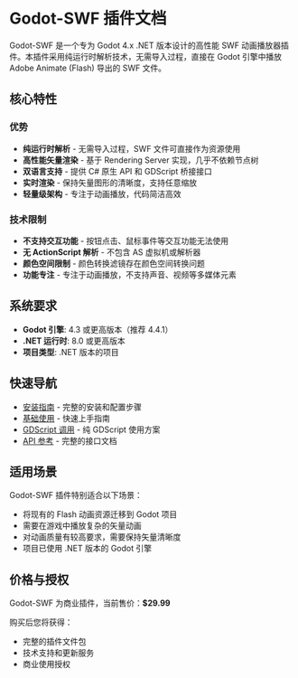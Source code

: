 # Godot-SWF 插件文档

Godot-SWF 是一个专为 Godot 4.x .NET 版本设计的高性能 SWF 动画播放器插件。本插件采用纯运行时解析技术，无需导入过程，直接在 Godot 引擎中播放 Adobe Animate (Flash) 导出的 SWF 文件。

## 核心特性

### 优势
- **纯运行时解析** - 无需导入过程，SWF 文件可直接作为资源使用
- **高性能矢量渲染** - 基于 Rendering Server 实现，几乎不依赖节点树
- **双语言支持** - 提供 C# 原生 API 和 GDScript 桥接接口
- **实时渲染** - 保持矢量图形的清晰度，支持任意缩放
- **轻量级架构** - 专注于动画播放，代码简洁高效

### 技术限制
- **不支持交互功能** - 按钮点击、鼠标事件等交互功能无法使用
- **无 ActionScript 解析** - 不包含 AS 虚拟机或解析器
- **颜色空间限制** - 颜色转换滤镜存在颜色空间转换问题
- **功能专注** - 专注于动画播放，不支持声音、视频等多媒体元素

## 系统要求

- **Godot 引擎**: 4.3 或更高版本（推荐 4.4.1）
- **.NET 运行时**: 8.0 或更高版本
- **项目类型**: .NET 版本的项目

## 快速导航

- [安装指南](getting-started/setup.md) - 完整的安装和配置步骤
- [基础使用](user-guide/basics.md) - 快速上手指南
- [GDScript 调用](gds/csharptogds.md) - 纯 GDScript 使用方案
- [API 参考](api/overview.md) - 完整的接口文档

## 适用场景

Godot-SWF 插件特别适合以下场景：
- 将现有的 Flash 动画资源迁移到 Godot 项目
- 需要在游戏中播放复杂的矢量动画
- 对动画质量有较高要求，需要保持矢量清晰度
- 项目已使用 .NET 版本的 Godot 引擎

## 价格与授权

Godot-SWF 为商业插件，当前售价：**$29.99**

购买后您将获得：
- 完整的插件文件包
- 技术支持和更新服务
- 商业使用授权